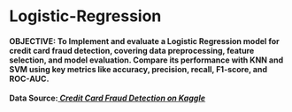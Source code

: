 # Logistic-Regression

#### <b>OBJECTIVE:</b> To Implement and evaluate a Logistic Regression model for credit card fraud detection, covering data preprocessing, feature selection, and model evaluation. Compare its performance with KNN and SVM using key metrics like accuracy, precision, recall, F1-score, and ROC-AUC.

<b> Data Source:<i><u><a href="https://www.kaggle.com/datasets/mlg-ulb/creditcardfraud/data"> Credit Card Fraud Detection on Kaggle</c>
